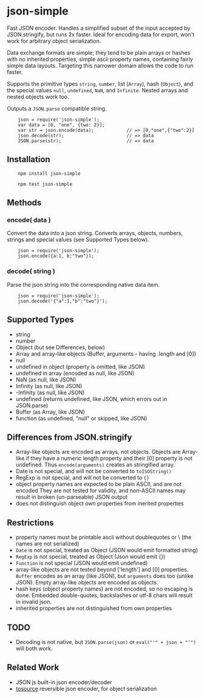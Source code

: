 json-simple
===========

Fast JSON encoder.  Handles a simplified subset of the input accepted by
JSON.stringify, but runs 2x faster.  Ideal for encoding data for export,
won't work for arbitrary object serialization.

Data exchange formats are simple; they tend to be plain arrays or hashes with
no inherited properties, simple ascii property names, containing fairly simple
data layouts.  Targeting this narrower domain allows the code to run faster.

Supports the primitive types `string`, `number`, list (`Array`), hash
(`Object`), and the special values `null`, `undefined`, `NaN`, and `Infinite`.
Nested arrays and nested objects work too.

Outputs a `JSON.parse` compatible string.


        json = require('json-simple');
        var data = [0, "one", {two: 2}];
        var str = json.encode(data);            // => [0,"one",{"two":2}]
        json.decode(str);                       // => data
        JSON.parse(str);                        // => data
        

Installation
------------

        npm install json-simple

        npm test json-simple


Methods
-------

### encode( data )

Convert the data into a json string.  Converts arrays, objects, numbers,
strings and special values (see Supported Types below).

        json = require('json-simple');
        json.encode({a:1, b:"two"});

### decode( string )

Parse the json string into the corresponding native data item.

        json = require('json-simple');
        json.decode('{"a":1,"b":"two"}');


Supported Types
---------------

- string
- number
- Object (but see Differences, below)
- Array and array-like objects (Buffer, arguments - having .length and [0])
- null
- undefined in object (property is omitted, like JSON)
- undefined in array (encoded as null, like JSON)
- NaN (as null, like JSON)
- Infinity (as null, like JSON)
- -Infinity (as null, like JSON)
- undefined (returns undefined, like JSON, which errors out in JSON.parse)
- Buffer (as Array, like JSON)
- function (as undefined, "null" or skipped, like JSON)


Differences from JSON.stringify
-------------------------------

- Array-like objects are encoded as arrays, not objects.  Objects are
  Array-like if they have a numeric length property and their [0] property is
  not undefined.  Thus `encode(arguments)` creates an stringified array.
- Date is not special, and will not be converted to `toISOString()`
- RegExp is not special, and will not be converted to `{}`
- object property names are expected to be plain ASCII, and are not encoded
  They are not tested for validity, and non-ASCII names may result in broken
  (un-parseable) JSON output
- does not distinguish object own properties from inerited properties


Restrictions
------------

- property names must be printable ascii without doublequotes or \ (the names are not serialized)
- `Date` is not special, treated as Object (JSON would emit formatted string)
- `RegExp` is not special, treated as Object (Json would emit {})
- `Function` is not special (JSON would emit undefined)
- array-like objects are not tested beyond ['length'] and [0] properties.
  `Buffer` encodes as an array (like JSON), but `arguments` does too (unlike JSON).
  Empty array-like objects are encoded as objects.
- hash keys (object property names) are not encoded, so no escaping is done.
  Embedded double-quotes, backslashes or utf-8 chars will result in invalid json.
- inherited properties are not distinguished from own properties


TODO
----

- Decoding is not native, but `JSON.parse(json)` or `eval("'" + json + "'")` will both work.


Related Work
------------

- JSON js built-in json encoder/decoder
- [tosource](https://www.npmjs.com/package/tosource) reversible json encoder, for object serialization
